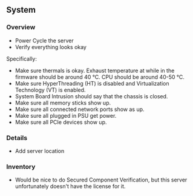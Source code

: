 ## System

### Overview
- Power Cycle the server
- Verify everything looks okay

Specifically:
- Make sure thermals is okay. Exhaust temperature at while in the firmware should be around 40 °C. CPU should be around 40-50 °C.
- Make sure HyperThreading (HT) is disabled and Virtualization Technology (VT) is enabled.
- System Board Intrusion should say that the chassis is closed.
- Make sure all memory sticks show up.
- Make sure all connected network ports show as up.
- Make sure all plugged in PSU get power.
- Make sure all PCIe devices show up.

### Details
- Add server location

### Inventory
- Would be nice to do Secured Component Verification, but this server unfortunately doesn't have the license for it.